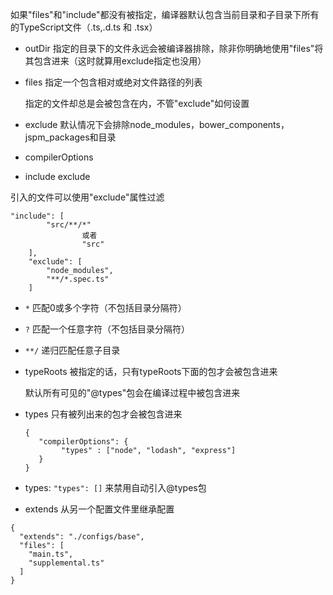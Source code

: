 如果"files"和"include"都没有被指定，编译器默认包含当前目录和子目录下所有的TypeScript文件（.ts,.d.ts 和 .tsx）

- outDir 指定的目录下的文件永远会被编译器排除，除非你明确地使用"files"将其包含进来（这时就算用exclude指定也没用）

- files 指定一个包含相对或绝对文件路径的列表

  指定的文件却总是会被包含在内，不管"exclude"如何设置

- exclude 默认情况下会排除node_modules，bower_components，jspm_packages和<outDir>目录

- compilerOptions

- include exclude

引入的文件可以使用"exclude"属性过滤

```tsx
"include": [
        "src/**/*"
				或者
				"src"
    ],
    "exclude": [
        "node_modules",
        "**/*.spec.ts"
    ]
```

- `*` 匹配0或多个字符（不包括目录分隔符）

- `?` 匹配一个任意字符（不包括目录分隔符）

- `**/` 递归匹配任意子目录

- typeRoots 被指定的话，只有typeRoots下面的包才会被包含进来

  默认所有可见的"@types"包会在编译过程中被包含进来

- types 只有被列出来的包才会被包含进来

  ```tsx
  {
     "compilerOptions": {
          "types" : ["node", "lodash", "express"]
     }
  }
  ```

- types: `"types": []` 来禁用自动引入@types包

- extends 从另一个配置文件里继承配置

```tsx
{
  "extends": "./configs/base",
  "files": [
    "main.ts",
    "supplemental.ts"
  ]
}
```